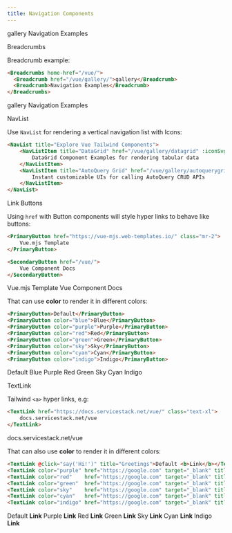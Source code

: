 ```yaml
---
title: Navigation Components
---
```


<link rel="stylesheet" href="/css/tailwind-components.css">

<script setup>
import { Icon } from "@iconify/vue"
import ApiReference from "../../src/components/ApiReference.vue"
import NavListExamples from "../../src/gallery/navigation/NavListExamples.vue"

const say = msg => alert(msg)
</script>

<Breadcrumbs class="not-prose mt-4" home-href="/vue/">
  <Breadcrumb href="/vue/gallery/">gallery</Breadcrumb>
  <Breadcrumb>Navigation Examples</Breadcrumb>
</Breadcrumbs>

<ApiReference component="Breadcrumbs">Breadcrumbs</ApiReference>

Breadcrumb example:

```html
<Breadcrumbs home-href="/vue/">
  <Breadcrumb href="/vue/gallery/">gallery</Breadcrumb>
  <Breadcrumb>Navigation Examples</Breadcrumb>
</Breadcrumbs>
```

<Breadcrumbs class="not-prose my-8" home-href="/vue/">
  <Breadcrumb href="/vue/gallery/">gallery</Breadcrumb>
  <Breadcrumb>Navigation Examples</Breadcrumb>
</Breadcrumbs>

<ApiReference component="NavList">NavList</ApiReference>

Use `NavList` for rendering a vertical navigation list with Icons:

```html
<NavList title="Explore Vue Tailwind Components">
    <NavListItem title="DataGrid" href="/vue/gallery/datagrid" :iconSvg="Icons.DataGrid">
        DataGrid Component Examples for rendering tabular data
    </NavListItem>
    <NavListItem title="AutoQuery Grid" href="/vue/gallery/autoquerygrid" :iconSvg="Icons.AutoQueryGrid">
        Instant customizable UIs for calling AutoQuery CRUD APIs
    </NavListItem>
</NavList>
```

<div class="my-8 not-prose">
    <NavListExamples class="max-w-3xl mx-auto" />
</div>

<ApiReference component="PrimaryButton">Link Buttons</ApiReference>

Using `href` with Button components will style hyper links to behave like buttons:

```html
<PrimaryButton href="https://vue-mjs.web-templates.io/" class="mr-2">
    Vue.mjs Template
</PrimaryButton>

<SecondaryButton href="/vue/">
    Vue Component Docs
</SecondaryButton>
```

<div class="my-8 not-prose">
    <PrimaryButton href="https://vue-mjs.web-templates.io/" class="mr-2">Vue.mjs Template</PrimaryButton>
    <SecondaryButton href="/vue/">Vue Component Docs</SecondaryButton>
</div>

That can use **color** to render it in different colors:

```html
<PrimaryButton>Default</PrimaryButton>
<PrimaryButton color="blue">Blue</PrimaryButton>
<PrimaryButton color="purple">Purple</PrimaryButton>
<PrimaryButton color="red">Red</PrimaryButton>
<PrimaryButton color="green">Green</PrimaryButton>
<PrimaryButton color="sky">Sky</PrimaryButton>
<PrimaryButton color="cyan">Cyan</PrimaryButton>
<PrimaryButton color="indigo">Indigo</PrimaryButton>
```

<div class="my-8 space-x-2">
    <PrimaryButton>Default</PrimaryButton>
    <PrimaryButton color="blue">Blue</PrimaryButton>
    <PrimaryButton color="purple">Purple</PrimaryButton>
    <PrimaryButton color="red">Red</PrimaryButton>
    <PrimaryButton color="green">Green</PrimaryButton>
    <PrimaryButton color="sky">Sky</PrimaryButton>
    <PrimaryButton color="cyan">Cyan</PrimaryButton>
    <PrimaryButton color="indigo">Indigo</PrimaryButton>
</div>

<ApiReference component="TextLink">TextLink</ApiReference>

Tailwind `<a>` hyper links, e.g:

```html
<TextLink href="https://docs.servicestack.net/vue/" class="text-xl">
    docs.servicestack.net/vue
</TextLink>
```

<TextLink href="https://docs.servicestack.net/vue/" class="text-xl">docs.servicestack.net/vue</TextLink>

That can also use **color** to render it in different colors:

```html
<TextLink @click="say('Hi!')" title="Greetings">Default <b>Link</b></TextLink>
<TextLink color="purple" href="https://google.com" target="_blank" title="Google Link">Purple <b>Link</b></TextLink>
<TextLink color="red"    href="https://google.com" target="_blank" title="Google Link">Red <b>Link</b></TextLink>
<TextLink color="green"  href="https://google.com" target="_blank" title="Google Link">Green <b>Link</b></TextLink>
<TextLink color="sky"    href="https://google.com" target="_blank" title="Google Link">Sky <b>Link</b></TextLink>
<TextLink color="cyan"   href="https://google.com" target="_blank" title="Google Link">Cyan <b>Link</b></TextLink>
<TextLink color="indigo" href="https://google.com" target="_blank" title="Google Link">Indigo <b>Link</b></TextLink>
```

<div class="not-prose flex space-x-4">
  <TextLink @click="say('Hi!')" title="Greetings">Default <b>Link</b></TextLink>
  <TextLink color="purple" href="https://google.com" target="_blank" title="Google Link">Purple <b>Link</b></TextLink>
  <TextLink color="red"    href="https://google.com" target="_blank" title="Google Link">Red <b>Link</b></TextLink>
  <TextLink color="green"  href="https://google.com" target="_blank" title="Google Link">Green <b>Link</b></TextLink>
  <TextLink color="sky"    href="https://google.com" target="_blank" title="Google Link">Sky <b>Link</b></TextLink>
  <TextLink color="cyan"   href="https://google.com" target="_blank" title="Google Link">Cyan <b>Link</b></TextLink>
  <TextLink color="indigo" href="https://google.com" target="_blank" title="Google Link">Indigo <b>Link</b></TextLink>
</div>
